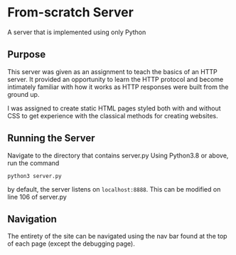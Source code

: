 # From-scratch Server
A server that is implemented using only Python

## Purpose
This server was given as an assignment to teach the basics of an HTTP server. It provided an opportunity to learn the HTTP protocol and become intimately familiar with how it works as HTTP responses were built from the ground up.

I was assigned to create static HTML pages styled both with and without CSS to get experience with the classical methods for creating websites. 

## Running the Server

Navigate to the directory that contains server.py
Using Python3.8 or above, run the command

    python3 server.py
  
by default, the server listens on `localhost:8888`. This can be modified on line 106 of server.py

## Navigation

The entirety of the site can be navigated using the nav bar found at the top of each page (except the debugging page). 
